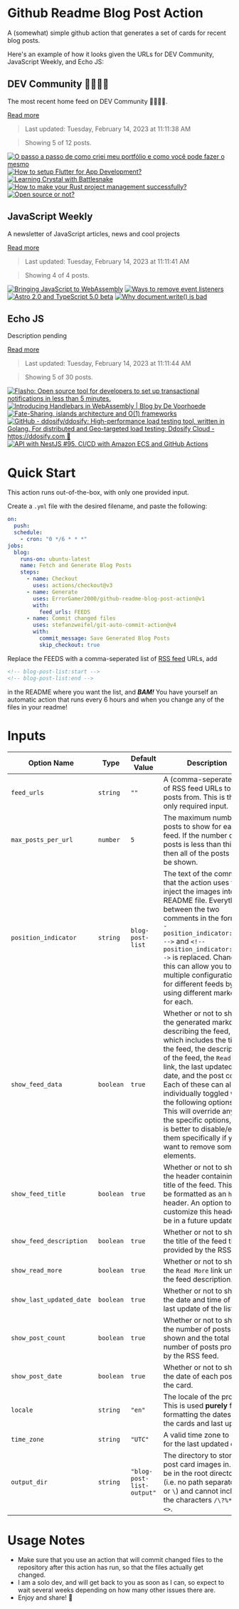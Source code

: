 # Github Readme Blog Post Action

A (somewhat) simple github action that generates a set of cards for recent blog posts.

Here's an example of how it looks given the URLs for DEV Community, JavaScript Weekly, and Echo JS:

<!-- post-list:start -->
## DEV Community 👩‍💻👨‍💻

The most recent home feed on DEV Community 👩‍💻👨‍💻.

[Read more](https://dev.to)
> Last updated: Tuesday, February 14, 2023 at 11:11:38 AM

> Showing 5 of 12 posts.

[![O passo a passo de como criei meu portfólio e como você pode fazer o mesmo](https://raw.githubusercontent.com/ErrorGamer2000/github-readme-blog-post-action/main/generated_files/DEV_Community_👩‍💻👨‍💻/O_passo_a_passo_de_como_criei_meu_portfólio_e_como_você_pode_fazer_o_mesmo.svg)](https://dev.to/dellamora/o-passo-a-passo-de-como-criei-meu-portfolio-e-como-voce-pode-fazer-o-mesmo-23kf)
[![How to setup Flutter for App Development?](https://raw.githubusercontent.com/ErrorGamer2000/github-readme-blog-post-action/main/generated_files/DEV_Community_👩‍💻👨‍💻/How_to_setup_Flutter_for_App_Development_.svg)](https://dev.to/slimpotatoboy/how-to-setup-flutter-for-app-development-5080)
[![Learning Crystal with Battlesnake](https://raw.githubusercontent.com/ErrorGamer2000/github-readme-blog-post-action/main/generated_files/DEV_Community_👩‍💻👨‍💻/Learning_Crystal_with_Battlesnake.svg)](https://dev.to/fdocr/learning-crystal-with-battlesnake-3chj)
[![How to make your Rust project management successfully?](https://raw.githubusercontent.com/ErrorGamer2000/github-readme-blog-post-action/main/generated_files/DEV_Community_👩‍💻👨‍💻/How_to_make_your_Rust_project_management_successfully_.svg)](https://dev.to/nathan20/how-to-make-your-rust-project-management-successfully-57m3)
[![Open source or not?](https://raw.githubusercontent.com/ErrorGamer2000/github-readme-blog-post-action/main/generated_files/DEV_Community_👩‍💻👨‍💻/Open_source_or_not_.svg)](https://dev.to/vulcanwm/open-source-or-not-19h8)


## JavaScript Weekly

A newsletter of JavaScript articles, news and cool projects

[Read more](https://javascriptweekly.com/)
> Last updated: Tuesday, February 14, 2023 at 11:11:41 AM

> Showing 4 of 4 posts.

[![Bringing JavaScript to WebAssembly](https://raw.githubusercontent.com/ErrorGamer2000/github-readme-blog-post-action/main/generated_files/JavaScript_Weekly/Bringing_JavaScript_to_WebAssembly.svg)](https://javascriptweekly.com/issues/625)
[![Ways to remove event listeners](https://raw.githubusercontent.com/ErrorGamer2000/github-readme-blog-post-action/main/generated_files/JavaScript_Weekly/Ways_to_remove_event_listeners.svg)](https://javascriptweekly.com/issues/624)
[![Astro 2.0 and TypeScript 5.0 beta](https://raw.githubusercontent.com/ErrorGamer2000/github-readme-blog-post-action/main/generated_files/JavaScript_Weekly/Astro_2.0_and_TypeScript_5.0_beta.svg)](https://javascriptweekly.com/issues/623)
[![Why document.write() is bad](https://raw.githubusercontent.com/ErrorGamer2000/github-readme-blog-post-action/main/generated_files/JavaScript_Weekly/Why_document.write()_is_bad.svg)](https://javascriptweekly.com/issues/622)


## Echo JS

Description pending

[Read more](
http://www.echojs.com
)
> Last updated: Tuesday, February 14, 2023 at 11:11:44 AM

> Showing 5 of 30 posts.

[![
Flasho: Open source tool for developers to set up transactional notifications in less than 5 minutes.
](https://raw.githubusercontent.com/ErrorGamer2000/github-readme-blog-post-action/main/generated_files/_Echo_JS_/_Flasho__Open_source_tool_for_developers_to_set_up_transactional_notifications_in_less_than_5_minutes._.svg)](
https://flasho.io/
)
[![Introducing Handlebars in WebAssembly | Blog by De Voorhoede](https://raw.githubusercontent.com/ErrorGamer2000/github-readme-blog-post-action/main/generated_files/_Echo_JS_/Introducing_Handlebars_in_WebAssembly___Blog_by_De_Voorhoede.svg)](https://www.voorhoede.nl/en/blog/introducing-handlebars-in-webassembly/)
[![Fate-Sharing, islands architecture and O(1) frameworks](https://raw.githubusercontent.com/ErrorGamer2000/github-readme-blog-post-action/main/generated_files/_Echo_JS_/Fate-Sharing__islands_architecture_and_O(1)_frameworks.svg)](https://microfrontends.substack.com/p/fate-sharing-islands-architecture)
[![GitHub - ddosify/ddosify: High-performance load testing tool, written in Golang. For distributed and Geo-targeted load testing: Ddosify Cloud - https://ddosify.com 🚀](https://raw.githubusercontent.com/ErrorGamer2000/github-readme-blog-post-action/main/generated_files/_Echo_JS_/GitHub_-_ddosify_ddosify__High-performance_load_testing_tool__written_in_Golang._For_distributed_and_Geo-targeted_load_testing__Ddosify_Cloud_-_https___ddosify.com_🚀.svg)](https://github.com/ddosify/ddosify)
[![API with NestJS #95. CI/CD with Amazon ECS and GitHub Actions](https://raw.githubusercontent.com/ErrorGamer2000/github-readme-blog-post-action/main/generated_files/_Echo_JS_/API_with_NestJS__95._CI_CD_with_Amazon_ECS_and_GitHub_Actions.svg)](https://wanago.io/2023/02/13/nestjs-api-ci-cd-aws-ecs-github-actions/)


<!-- post-list:end -->

# Quick Start

This action runs out-of-the-box, with only one provided input.

Create a `.yml` file with the desired filename, and paste the following:

```yml
on:
  push:
  schedule:
    - cron: "0 */6 * * *"
jobs:
  blog:
    runs-on: ubuntu-latest
    name: Fetch and Generate Blog Posts
    steps:
      - name: Checkout
        uses: actions/checkout@v3
      - name: Generate
        uses: ErrorGamer2000/github-readme-blog-post-action@v1
        with:
          feed_urls: FEEDS
      - name: Commit changed files
        uses: stefanzweifel/git-auto-commit-action@v4
        with:
          commit_message: Save Generated Blog Posts
          skip_checkout: true
```

Replace the FEEDS with a comma-seperated list of [RSS feed](https://rss.com/blog/how-do-rss-feeds-work/) URLs, add

```md
<!-- blog-post-list:start -->
<!-- blog-post-list:end -->
```

in the README where you want the list, and **_BAM!_** You have yourself an automatic action that runs every 6 hours and when you change any of the files in your readme!

# Inputs

<table>
  <thead>
    <tr>
      <th>Option Name</th>
      <th>Type</th>
      <th>Default Value</th>
      <th>Description</th>
    </tr>
  </thead>
  <tbody>
    <tr>
      <td><code>feed_urls</code></td>
      <td><code>string</code></td>
      <td><code>""</code></td>
      <td>A (comma-seperated) list of RSS feed URLs to load posts from. This is the only required input.</td>
    </tr>
    <tr>
      <td><code>max_posts_per_url</code></td>
      <td><code>number</code></td>
      <td><code>5</code></td>
      <td>The maximum number of posts to show for each feed. If the number of posts is less than this, then all of the posts will be shown.</td>
    </tr>
    <tr>
      <td><code>position_indicator</code></td>
      <td><code>string</code></td>
      <td><code>blog-post-list</code></td>
      <td>The text of the comments that the action uses to inject the images into the README file. Everything between the two comments in the form <code>&lt;!-- position_indicator:start --&gt;</code> and <code>&lt;!-- position_indicator:end --&gt;</code> is replaced. Changing this can allow you to use multiple configurations for different feeds by using different markers for each.</td>
    </tr>
    <tr>
      <td><code>show_feed_data</code></td>
      <td><code>boolean</code></td>
      <td><code>true</code></td>
      <td>Whether or not to show the generated markdown describing the feed, which includes the title of the feed, the description of the feed, the <code>Read More</code> link, the last updated date, and the post count. Each of these can also be individually toggled with the following options. This will override any of the specific options, so it is better to disable/enable them specifically if you want to remove some elements.</td>
    </tr>
    <tr>
      <td><code>show_feed_title</code></td>
      <td><code>boolean</code></td>
      <td><code>true</code></td>
      <td>Whether or not to show the header containing the title of the feed. This will be formatted as an <code>h2</code> header. An option to customize this header will be in a future update.</td>
    </tr>
    <tr>
      <td><code>show_feed_description</code></td>
      <td><code>boolean</code></td>
      <td><code>true</code></td>
      <td>Whether or not to show the title of the feed that is provided by the RSS feed.</td>
    </tr>
    <tr>
      <td><code>show_read_more</code></td>
      <td><code>boolean</code></td>
      <td><code>true</code></td>
      <td>Whether or not to show the <code>Read More</code> link under the feed description.</td>
    </tr>
    <tr>
      <td><code>show_last_updated_date</code></td>
      <td><code>boolean</code></td>
      <td><code>true</code></td>
      <td>Whether or not to show the date and time of the last update of the list.</td>
    </tr>
    <tr>
      <td><code>show_post_count</code></td>
      <td><code>boolean</code></td>
      <td><code>true</code></td>
      <td>Whether or not to show the number of posts shown and the total number of posts provided by the RSS feed.</td>
    </tr>
    <tr>
      <td><code>show_post_date</code></td>
      <td><code>boolean</code></td>
      <td><code>true</code></td>
      <td>Whether or not to show the date of each post on the card.</td>
    </tr>
    <tr>
      <td><code>locale</code></td>
      <td><code>string</code></td>
      <td><code>"en"</code></td>
      <td>The locale of the project. This is used <strong>purely</strong> for formatting the dates of the cards and last update.</td>
    </tr>
    <tr>
      <td><code>time_zone</code></td>
      <td><code>string</code></td>
      <td><code>"UTC"</code></td>
      <td>A valid time zone to use for the last updated date.</td>
    </tr>
    <tr>
      <td><code>output_dir</code></td>
      <td><code>string</code></td>
      <td><code>"blog-post-list-output"</code></td>
      <td>The directory to store the post card images in. Must be in the root directory (i.e. no path separators <code>/</code> or <code>\</code>) and cannot include the characters <code>/\?%*:|"&lt;&gt;</code>.</td>
    </tr>
<!--
    <tr>
      <td><code></code></td>
      <td><cde></cde></td>
      <td><code></code></td>
      <td></td>
    </tr>
-->
  </tbody>
</table>

# Usage Notes

- Make sure that you use an action that will commit changed files to the repository after this action has run, so that the files actually get changed.
- I am a solo dev, and will get back to you as soon as I can, so expect to wait several weeks depending on how many other issues there are.
- Enjoy and share! 🤗
